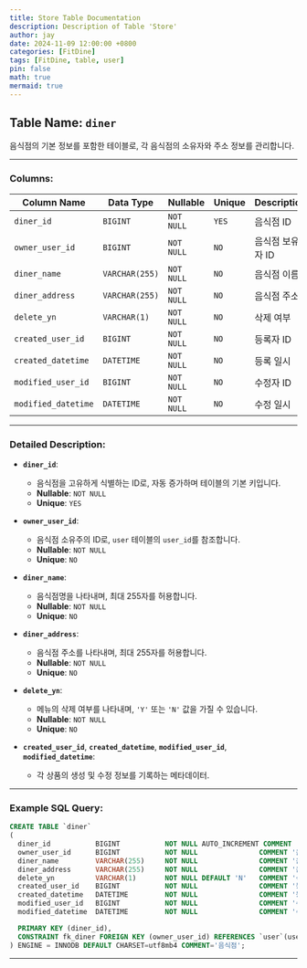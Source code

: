 ```yaml
---
title: Store Table Documentation
description: Description of Table 'Store'
author: jay
date: 2024-11-09 12:00:00 +0800
categories: [FitDine]
tags: [FitDine, table, user]
pin: false
math: true
mermaid: true
---
```



## Table Name: `diner`

음식점의 기본 정보를 포함한 테이블로, 각 음식점의 소유자와 주소 정보를 관리합니다.

---

### Columns:

| **Column Name**     | **Data Type**  | **Nullable** | **Unique** | **Description** |
|---------------------|----------------|--------------|------------|-----------------|
| `diner_id`          | `BIGINT`       | `NOT NULL`   | `YES`      | 음식점 ID          |
| `owner_user_id`     | `BIGINT`       | `NOT NULL`   | `NO`       | 음식점 보유자 ID      |
| `diner_name`        | `VARCHAR(255)` | `NOT NULL`   | `NO`       | 음식점 이름          |
| `diner_address`     | `VARCHAR(255)` | `NOT NULL`   | `NO`       | 음식점 주소          |
| `delete_yn`         | `VARCHAR(1)`   | `NOT NULL`   | `NO`       | 삭제 여부           |
| `created_user_id`   | `BIGINT`       | `NOT NULL`   | `NO`       | 등록자 ID          |
| `created_datetime`  | `DATETIME`     | `NOT NULL`   | `NO`       | 등록 일시           |
| `modified_user_id`  | `BIGINT`       | `NOT NULL`   | `NO`       | 수정자 ID          |
| `modified_datetime` | `DATETIME`     | `NOT NULL`   | `NO`       | 수정 일시           |

---
### Detailed Description:

- **`diner_id`**:
  - 음식점을 고유하게 식별하는 ID로, 자동 증가하며 테이블의 기본 키입니다.
  - **Nullable**: `NOT NULL`
  - **Unique**: `YES`

- **`owner_user_id`**:
  - 음식점 소유주의 ID로, `user` 테이블의 `user_id`를 참조합니다.
  - **Nullable**: `NOT NULL`
  - **Unique**: `NO`

- **`diner_name`**:
  - 음식점명을 나타내며, 최대 255자를 허용합니다.
  - **Nullable**: `NOT NULL`
  - **Unique**: `NO`

- **`diner_address`**:
  - 음식점 주소를 나타내며, 최대 255자를 허용합니다.
  - **Nullable**: `NOT NULL`
  - **Unique**: `NO`

- **`delete_yn`**:
  - 메뉴의 삭제 여부를 나타내며, `'Y'` 또는 `'N'` 값을 가질 수 있습니다.
  - **Nullable**: `NOT NULL`
  - **Unique**: `NO`

- **`created_user_id`**, **`created_datetime`**, **`modified_user_id`**, **`modified_datetime`**:
  - 각 상품의 생성 및 수정 정보를 기록하는 메타데이터.

---


### Example SQL Query:

```sql
CREATE TABLE `diner`
(
  diner_id           BIGINT           NOT NULL AUTO_INCREMENT COMMENT '음식점 ID',
  owner_user_id      BIGINT           NOT NULL               COMMENT '음식점 보유자',
  diner_name         VARCHAR(255)     NOT NULL               COMMENT '음식점 이름',
  diner_address      VARCHAR(255)     NOT NULL               COMMENT '음식점 주소',
  delete_yn          VARCHAR(1)       NOT NULL DEFAULT 'N'   COMMENT '삭제 여부',
  created_user_id    BIGINT           NOT NULL               COMMENT '등록자 ID',
  created_datetime   DATETIME         NOT NULL               COMMENT '등록 일시',
  modified_user_id   BIGINT           NOT NULL               COMMENT '수정자 ID',
  modified_datetime  DATETIME         NOT NULL               COMMENT '수정 일시',

  PRIMARY KEY (diner_id),
  CONSTRAINT fk_diner FOREIGN KEY (owner_user_id) REFERENCES `user`(user_id)
) ENGINE = INNODB DEFAULT CHARSET=utf8mb4 COMMENT='음식점';
```

---


